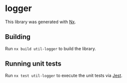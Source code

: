 # logger

This library was generated with [Nx](https://nx.dev).

## Building

Run `nx build util-logger` to build the library.

## Running unit tests

Run `nx test util-logger` to execute the unit tests via [Jest](https://jestjs.io).
